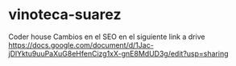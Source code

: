 # vinoteca-suarez
Coder house
Cambios en el SEO en el siguiente link a drive
https://docs.google.com/document/d/1Jac-jDlYktu9uuPaXuG8eHfenCizg1xX-gnE8MdUD3g/edit?usp=sharing
